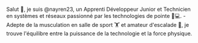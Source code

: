  Salut 🫡, je suis @nayren23, un Apprenti Développeur Junior et Technicien en systèmes et réseaux passionné par les technologies de pointe 🚀💻.
-Adepte de la musculation en salle de sport 🏋️ et amateur d'escalade 🧗, je trouve l'équilibre entre la puissance de la technologie et la force physique. 

<!---
nayren23/nayren23 is a ✨ special ✨ repository because its `README.md` (this file) appears on your GitHub profile.
You can click the Preview link to take a look at your changes.
--->
